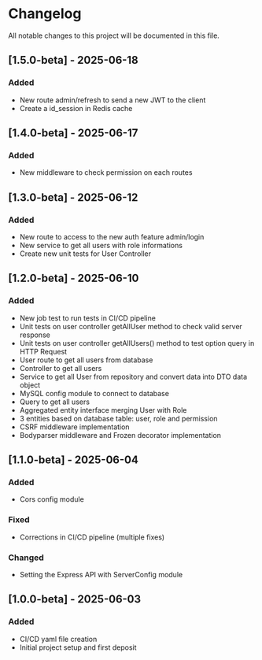 # Changelog

All notable changes to this project will be documented in this file.

## [1.5.0-beta] - 2025-06-18
### Added
 - New route admin/refresh to send a new JWT to the client 
 - Create a id_session in Redis cache

## [1.4.0-beta] - 2025-06-17
### Added
 - New middleware to check permission on each routes

## [1.3.0-beta] - 2025-06-12
### Added
- New route to access to the new auth feature admin/login 
- New service to get all users with role informations
- Create new unit tests for User Controller



## [1.2.0-beta] - 2025-06-10
### Added
- New job test to run tests in CI/CD pipeline
- Unit tests on user controller getAllUser method to check valid server response
- Unit tests on user controller getAllUsers() method to test option query in HTTP Request
- User route to get all users from database
- Controller to get all users
- Service to get all User from repository and convert data into DTO data object
- MySQL config module to connect to database
- Query to get all users
- Aggregated entity interface merging User with Role
- 3 entities based on database table: user, role and permission
- CSRF middleware implementation
- Bodyparser middleware and Frozen decorator implementation

## [1.1.0-beta] - 2025-06-04
### Added
- Cors config module
### Fixed
- Corrections in CI/CD pipeline (multiple fixes)
### Changed
- Setting the Express API with ServerConfig module

## [1.0.0-beta] - 2025-06-03
### Added
- CI/CD yaml file creation
- Initial project setup and first deposit